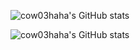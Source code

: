 
![cow03haha's GitHub stats](https://github-readme-stats-onon1101.vercel.app/api?username=onon1101&theme=codeSTACKr)

![cow03haha's GitHub stats](https://github-readme-stats-onon1101.vercel.app/api/top-langs/?username=onon1101&layout=compact&theme=codeSTACKr)
